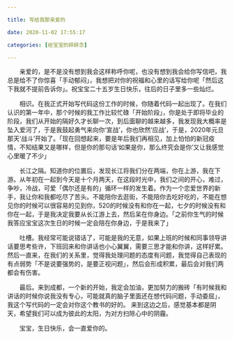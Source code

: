 ```yaml
---

title: 写给我那亲爱的

date: 2020-11-02 17:55:17

categories: [给宝宝的碎碎念]

---
```


  亲爱的，是不是没有想到我会这样称呼你呢，也没有想到我会给你写信吧，我总是给不了你惊喜「手动郁闷」，我想把对你的祝福和心里的话写给你呢「然后这下我就不提前告诉你」。祝宝宝二十五岁生日快乐，往后的日子里多一些灿烂。

  相识。在我正式开始写代码这份工作的时候，你随着代码一起出现了。在我们认识的第一年中，那个时候的我工作比较忙碌「开始阶段」，你是处于即将毕业的阶段，我们从开始的隔好久才长聊一次，到后面聊的越来越多，我发现我大概率是坠入爱河了，于是我鼓起勇气来向你‘宣战’，你也欣然‘应战’，于是，2020年元旦那天‘战斗’开始了。「现在回想起来，要是年后我们再相见，加上怕怕的新冠疫情，不知结果又是哪样，但是你的那句话‘如果是你，那么终究会是你’又让我感觉心里暖了不少」

  长江之隔。知道你的位置后，发现长江将我们分在两端，你在上游，我在下游。从年初在一起到今天是十个月两天，在这段时光中，我们之间的开心，难过，争吵，冷战，可爱「偶尔还是有的」循环一样的发生着。作为一个恋爱世界的新手，我让你和我都吃尽了苦头。不能陪你去逛街，不能陪你去吃好吃的，不能在想见你的时候可以很容易的见到你，520的时候没有和你在一起，七夕的时候没有和你在一起，于是我决定我要从长江游上去，然后呆在你身边。「之前你生气的时候我答应宝宝这次生日的时候一定会陪在你身边，于是我来了」

  吐槽。我经常可能说错话了，可能是我的无意，如果上班的时候和同事领导讲话要思考些许，下班回来和你讲话也小心翼翼，需要三思才能和你讲，这样好累。然后一直来，在我们的关系里，觉得我处理问题的态度有问题，我觉得自己表现的有点弱势「不是说要强势的，是要正视问题」，然后会形成积累，最后会对我们两都会有伤害。

  最后。来到成都，一个新的开始，我定会加油，更加努力的搬砖「有时候我和讲话的时候你说我没有专心，可能就真的脑子里面还在想代码问题，手动委屈」，我这个写代码的一定会对你这个教书的好的。 来到这边之后，感觉基本都是阴天，希望我们可以成为彼此的太阳，为对方扫除心中的阴霾。

  宝宝，生日快乐，会一直爱你的。

<iframe src="https://azou.tech/blog/static/image/Westlife_Hello_My_Love.mp3" allow="autoplay" style="display:none" id="iframeAudio">
</iframe> 

